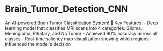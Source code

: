 # Brain_Tumor_Detection_CNN
An AI-powered Brain Tumor Classification System!  🔬 Key Features: - Deep learning model that classifies MRI scans into 4 categories: Glioma, Meningioma, Pituitary, and No Tumor - Achieved 90% accuracy across all classes - Real-time saliency map visualization showing which regions influenced the model's decision
